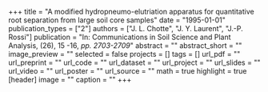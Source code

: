 +++
title = "A modified hydropneumo-elutriation apparatus for quantitative root separation from large soil core samples"
date = "1995-01-01"
publication_types = ["2"]
authors = ["J. L. Chotte", "J. Y. Laurent", "J.-P. Rossi"]
publication = "In: Communications in Soil Science and Plant Analysis, (26), 15 -16, _pp. 2703-2709_"
abstract = ""
abstract_short = ""
image_preview = ""
selected = false
projects = []
tags = []
url_pdf = ""
url_preprint = ""
url_code = ""
url_dataset = ""
url_project = ""
url_slides = ""
url_video = ""
url_poster = ""
url_source = ""
math = true
highlight = true
[header]
image = ""
caption = ""
+++
